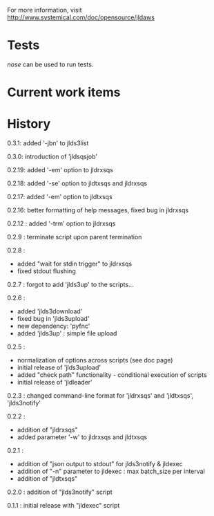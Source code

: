 For more information, visit http://www.systemical.com/doc/opensource/jldaws


Tests
=====

*nose* can be used to run tests.

Current work items
==================



History
=======

0.3.1: added '-jbn' to jlds3list

0.3.0: introduction of 'jldsqsjob'

0.2.19: added '-em' option to jldrxsqs

0.2.18: added '-se' option to jldtxsqs and jldrxsqs

0.2.17: added '-em' option to jldtxsqs

0.2.16: better formatting of help messages, fixed bug in jldrxsqs

0.2.12 : added '-trm' option to jldrxsqs

0.2.9 : terminate script upon parent termination

0.2.8 :

* added "wait for stdin trigger" to jldrxsqs
* fixed stdout flushing

0.2.7 : forgot to add 'jlds3up' to the scripts...

0.2.6 :

* added 'jlds3download'
* fixed bug in 'jlds3upload'
* new dependency: 'pyfnc'
* added 'jlds3up' : simple file upload

0.2.5 : 

* normalization of options across scripts (see doc page)
* initial release of 'jlds3upload'
* added "check path" functionality - conditional execution of scripts
* initial release of 'jldleader'

0.2.3 : changed command-line format for 'jldrxsqs' and 'jldtxsqs', 'jlds3notify'

0.2.2 :

* addition of "jldrxsqs"
* added parameter '-w' to jldrxsqs and jldtxsqs

0.2.1 :
 
* addition of "json output to stdout" for jlds3notify & jldexec
* addition of "-n" parameter to jldexec : max batch_size per interval
* addition of "jldtxsqs"


0.2.0 : addition of "jlds3notify" script

0.1.1 : initial release with "jldexec" script

